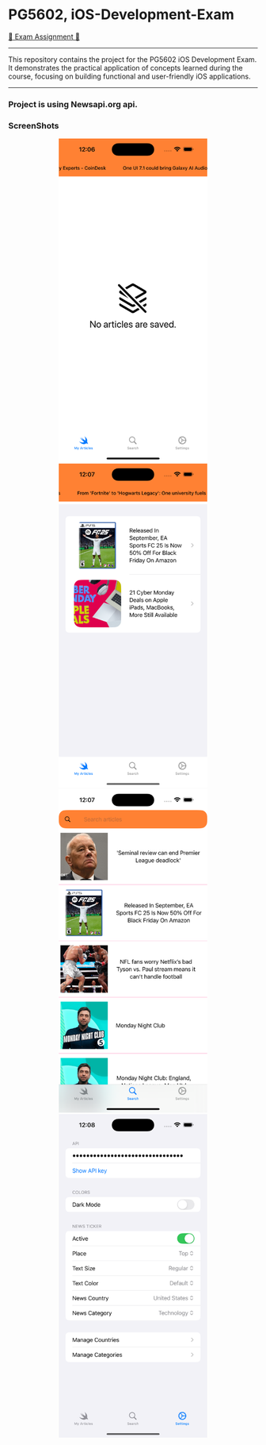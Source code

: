 # PG5602, iOS-Development-Exam

[📜 Exam Assignment 📜](Eksamen-PG5602-H2024.pdf)

<hr>

This repository contains the project for the PG5602 iOS Development Exam. It demonstrates the practical application of concepts learned during the course, focusing on building functional and user-friendly iOS applications.

<hr>

### Project is using <b>Newsapi.org</b> api.


### ScreenShots
<div align="center">
  <img width="300" src="https://raw.githubusercontent.com/Jakub-G-Education/PG5602-iOS-Development-Exam/refs/heads/main/ScreenShots/Simulator%20Screenshot%20-%20iPhone%2016%20Pro%20Max%20-%202024-12-11%20at%2012.06.42.png" />
  <img width="300" src="https://raw.githubusercontent.com/Jakub-G-Education/PG5602-iOS-Development-Exam/refs/heads/main/ScreenShots/Simulator%20Screenshot%20-%20iPhone%2016%20Pro%20Max%20-%202024-12-11%20at%2012.07.42.png" />
  <img width="300" src="https://raw.githubusercontent.com/Jakub-G-Education/PG5602-iOS-Development-Exam/refs/heads/main/ScreenShots/Simulator%20Screenshot%20-%20iPhone%2016%20Pro%20Max%20-%202024-12-11%20at%2012.07.02.png" />
  <img width="300" src="https://raw.githubusercontent.com/Jakub-G-Education/PG5602-iOS-Development-Exam/refs/heads/main/ScreenShots/Simulator%20Screenshot%20-%20iPhone%2016%20Pro%20Max%20-%202024-12-11%20at%2012.08.10.png" />
</div>
